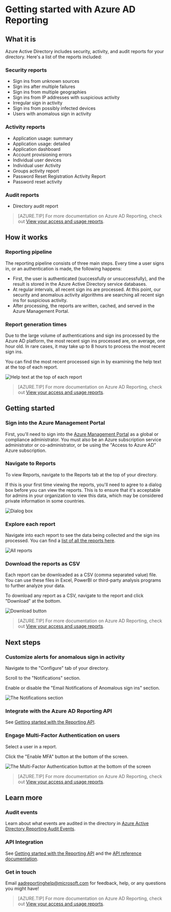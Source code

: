 <properties
   pageTitle="Azure AD Reporting: Getting started"
   description="Lists the various available reports in Azure Active Directory reporting"
   services="active-directory"
   documentationCenter=""
   authors="curtand"
   manager="stevenpo"
   editor=""/>

<tags
	ms.service="active-directory"
	ms.date="09/21/2015"
	wacn.date=""/>

# Getting started with Azure AD Reporting

## What it is

Azure Active Directory includes security, activity, and audit reports for your directory. Here's a list of the reports included:

### Security reports

- Sign ins from unknown sources
- Sign ins after multiple failures
- Sign ins from multiple geographies
- Sign ins from IP addresses with suspicious activity
- Irregular sign in activity
- Sign ins from possibly infected devices
- Users with anomalous sign in activity

### Activity reports

- Application usage: summary
- Application usage: detailed
- Application dashboard
- Account provisioning errors
- Individual user devices
- Individual user Activity
- Groups activity report
- Password Reset Registration Activity Report
- Password reset activity

### Audit reports

- Directory audit report

> [AZURE.TIP] For more documentation on Azure AD Reporting, check out [View your access and usage reports](/documentation/articles/active-directory-view-access-usage-reports).



## How it works


### Reporting pipeline

The reporting pipeline consists of three main steps. Every time a user signs in, or an authentication is made, the following happens:

- First, the user is authenticated (successfully or unsuccessfully), and the result is stored in the Azure Active Directory service databases.
- At regular intervals, all recent sign ins are processed. At this point, our security and anomalous activity algorithms are searching all recent sign ins for suspicious activity.
- After processing, the reports are written, cached, and served in the Azure Management Portal.

### Report generation times

Due to the large volume of authentications and sign ins processed by the Azure AD platform, the most recent sign ins processed are, on average, one hour old. In rare cases, it may take up to 8 hours to process the most recent sign ins.

You can find the most recent processed sign in by examining the help text at the top of each report.

![Help text at the top of each report](./media/active-directory-reporting-getting-started/reportingWatermark.PNG)

> [AZURE.TIP] For more documentation on Azure AD Reporting, check out [View your access and usage reports](/documentation/articles/active-directory-view-access-usage-reports).



## Getting started


### Sign into the Azure Management Portal

First, you'll need to sign into the [Azure Management Portal](https://manage.windowsazure.cn)  as a global or compliance administrator. You must also be an Azure subscription service administrator or co-administrator, or be using the "Access to Azure AD" Azure subscription.

### Navigate to Reports

To view Reports, navigate to the Reports tab at the top of your directory.

If this is your first time viewing the reports, you'll need to agree to a dialog box before you can view the reports. This is to ensure that it's acceptable for admins in your organization to view this data, which may be considered private information in some countries.

![Dialog box](./media/active-directory-reporting-getting-started/dialogBox.png)

### Explore each report

Navigate into each report to see the data being collected and the sign ins processed. You can find a [list of all the reports here](/documentation/articles/active-directory-reporting-what-it-is).

![All reports](./media/active-directory-reporting-getting-started/reportsMain.png)

### Download the reports as CSV

Each report can be downloaded as a CSV (comma separated value) file. You can use these files in Excel, PowerBI or third-party analysis programs to further analyze your data.

To download any report as a CSV, navigate to the report and click "Download" at the bottom.

![Download button](./media/active-directory-reporting-getting-started/downloadButton.png)

> [AZURE.TIP] For more documentation on Azure AD Reporting, check out [View your access and usage reports](/documentation/articles/active-directory-view-access-usage-reports).





## Next steps

### Customize alerts for anomalous sign in activity

Navigate to the "Configure" tab of your directory.

Scroll to the "Notifications" section.

Enable or disable the "Email Notifications of Anomalous sign ins" section.

![The Notifications section](./media/active-directory-reporting-getting-started/notificationsSection.png)

### Integrate with the Azure AD Reporting API

See [Getting started with the Reporting API](/documentation/articles/active-directory-reporting-api-getting-started).

### Engage Multi-Factor Authentication on users

Select a user in a report.

Click the "Enable MFA" button at the bottom of the screen.

![The Multi-Factor Authentication button at the bottom of the screen](./media/active-directory-reporting-getting-started/mfaButton.png)

> [AZURE.TIP] For more documentation on Azure AD Reporting, check out [View your access and usage reports](/documentation/articles/active-directory-view-access-usage-reports).




## Learn more


### Audit events

Learn about what events are audited in the directory in [Azure Active Directory Reporting Audit Events](/documentation/articles/active-directory-reporting-audit-events).

### API Integration

See [Getting started with the Reporting API](/documentation/articles/active-directory-reporting-api-getting-started) and the [API reference documentation](https://msdn.microsoft.com/zh-cn/library/azure/mt126081.aspx).

### Get in touch

Email [aadreportinghelp@microsoft.com](mailto:aadreportinghelp@microsoft.com) for feedback, help, or any questions you might have!

> [AZURE.TIP] For more documentation on Azure AD Reporting, check out [View your access and usage reports](/documentation/articles/active-directory-view-access-usage-reports).
